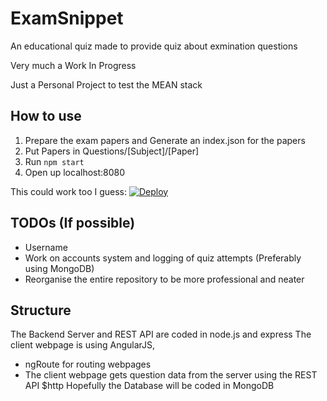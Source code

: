 # ExamSnippet

An educational quiz made to provide quiz about exmination questions

Very much a Work In Progress

Just a Personal Project to test the MEAN stack

## How to use
1. Prepare the exam papers and Generate an index.json for the papers
2. Put Papers in Questions/[Subject]/[Paper]
3. Run ```npm start```
4. Open up localhost:8080

This could work too I guess: 
[![Deploy](https://www.herokucdn.com/deploy/button.png)](https://heroku.com/deploy)

## TODOs (If possible)
* Username
* Work on accounts system and logging of quiz attempts (Preferably using MongoDB)
* Reorganise the entire repository to be more professional and neater

## Structure
The Backend Server and REST API are coded in node.js and express
The client webpage is using AngularJS, 
* ngRoute for routing webpages
* The client webpage gets question data from the server using the REST API $http
Hopefully the Database will be coded in MongoDB
